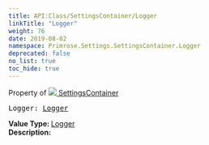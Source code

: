 ```yaml
---
title: API:Class/SettingsContainer/Logger
linkTitle: "Logger"
weight: 76
date: 2019-08-02
namespace: Primrose.Settings.SettingsContainer.Logger
deprecated: false
no_list: true
toc_hide: true
---
```

Property of <a href="/docs/api-reference/Class/SettingsContainer"><img src="/icons/silk/folder_config.png"/>&nbsp;SettingsContainer</a>
<pre class="method-declaration">
Logger: <a class="type" href="/docs/api-reference/Misc/Logger">Logger</a></pre>
<b>Value Type: </b>
<a class="type" href="/docs/api-reference/Misc/Logger">Logger</a>
<br/>
<b>Description: </b>